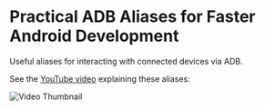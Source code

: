 # Practical ADB Aliases for Faster Android Development
Useful aliases for interacting with connected devices via ADB.

See the [YouTube video](https://youtu.be/_fG9cbP3yFo) explaining these aliases:

![Video Thumbnail](https://i.imgur.com/2QMgELL.png)
